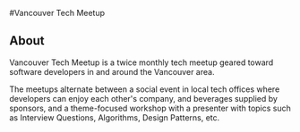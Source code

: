 #Vancouver Tech Meetup
## About
Vancouver Tech Meetup is a twice monthly tech meetup geared toward software developers in and around the Vancouver area.  
  
The meetups alternate between a social event in local tech offices where developers can enjoy each other's company, and beverages supplied by sponsors, and a theme-focused workshop with a presenter with topics such as Interview Questions, Algorithms, Design Patterns, etc.
